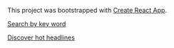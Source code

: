 This project was bootstrapped with [Create React App](https://github.com/facebook/create-react-app).

[Search by key word](public/screenshot1.png)


[Discover hot headlines](public/screenshot2.png)
